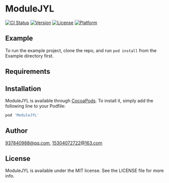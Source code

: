 # ModuleJYL

[![CI Status](https://img.shields.io/travis/937840988@qq.com/ModuleJYL.svg?style=flat)](https://travis-ci.org/937840988@qq.com/ModuleJYL)
[![Version](https://img.shields.io/cocoapods/v/ModuleJYL.svg?style=flat)](https://cocoapods.org/pods/ModuleJYL)
[![License](https://img.shields.io/cocoapods/l/ModuleJYL.svg?style=flat)](https://cocoapods.org/pods/ModuleJYL)
[![Platform](https://img.shields.io/cocoapods/p/ModuleJYL.svg?style=flat)](https://cocoapods.org/pods/ModuleJYL)

## Example

To run the example project, clone the repo, and run `pod install` from the Example directory first.

## Requirements

## Installation

ModuleJYL is available through [CocoaPods](https://cocoapods.org). To install
it, simply add the following line to your Podfile:

```ruby
pod 'ModuleJYL'
```

## Author

937840988@qq.com, 15304072722@163.com

## License

ModuleJYL is available under the MIT license. See the LICENSE file for more info.
